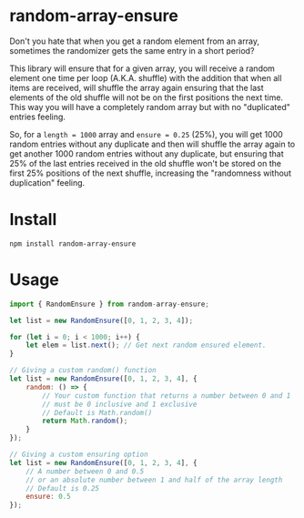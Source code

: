 # random-array-ensure
Don't you hate that when you get a random element from an array, sometimes the randomizer gets the same entry in a short period?

This library will ensure that for a given array, you will receive a random element one time per loop (A.K.A. shuffle) with the addition that when all items are received, will shuffle the array again ensuring that the last elements of the old shuffle will not be on the first positions the next time. This way you will have a completely random array but with no "duplicated" entries feeling.

So, for a `length = 1000` array and `ensure = 0.25` (25%), you will get 1000 random entries without any duplicate and then will shuffle the array again to get another 1000 random entries without any duplicate, but ensuring that 25% of the last entries received in the old shuffle won't be stored on the first 25% positions of the next shuffle, increasing the "randomness without duplication" feeling.

# Install
```
npm install random-array-ensure
```

# Usage
```JavaScript
import { RandomEnsure } from random-array-ensure;

let list = new RandomEnsure([0, 1, 2, 3, 4]);

for (let i = 0; i < 1000; i++) {
    let elem = list.next(); // Get next random ensured element.
}

// Giving a custom random() function
let list = new RandomEnsure([0, 1, 2, 3, 4], {
    random: () => {
        // Your custom function that returns a number between 0 and 1
        // must be 0 inclusive and 1 exclusive
        // Default is Math.random()
        return Math.random();
    }
});

// Giving a custom ensuring option
let list = new RandomEnsure([0, 1, 2, 3, 4], {
    // A number between 0 and 0.5
    // or an absolute number between 1 and half of the array length
    // Default is 0.25
    ensure: 0.5
});
```